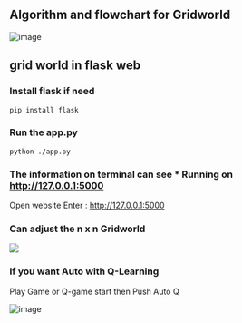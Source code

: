 ## Algorithm and flowchart for Gridworld
<img src="https://github.com/CTHMIT/Q-Learning/assets/107465888/523dd135-8454-445c-bcb2-d68e047073d1" alt="image" />

## grid world in flask web

### Install flask if need
```shell
pip install flask
```
### Run the app.py
```shell
python ./app.py
```
### The information on terminal can see * Running on http://127.0.0.1:5000
  Open website Enter : http://127.0.0.1:5000

### Can adjust the n x n Gridworld
<img src="https://github.com/CTHMIT/Q-Learning/assets/107465888/0ae339f8-8805-4073-9a33-554809c25f0a"/>

### If you want Auto with Q-Learning
Play Game or Q-game start then Push Auto Q

![image](https://github.com/CTHMIT/Q-Learning/assets/107465888/d4cafd6c-ae1c-469c-883a-bb0541e31e3a)
